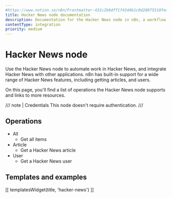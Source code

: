 ```yaml
---
#https://www.notion.so/n8n/Frontmatter-432c2b8dff1f43d4b1c8d20075510fe4
title: Hacker News node documentation
description: Documentation for the Hacker News node in n8n, a workflow automation platform. Includes details of operations and configuration, and links to examples and credentials information.
contentType: integration
priority: medium
---
```


# Hacker News node

Use the Hacker News node to automate work in Hacker News, and integrate Hacker News with other applications. n8n has built-in support for a wide range of Hacker News features, including getting articles, and users. 

On this page, you'll find a list of operations the Hacker News node supports and links to more resources.

/// note | Credentials
This node doesn't require authentication. 
///

## Operations

* All
    * Get all items
* Article
    * Get a Hacker News article
* User
    * Get a Hacker News user

## Templates and examples

<!-- see https://www.notion.so/n8n/Pull-in-templates-for-the-integrations-pages-37c716837b804d30a33b47475f6e3780 -->
[[ templatesWidget(title, 'hacker-news') ]]

